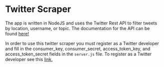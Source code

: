 # Twitter Scraper

The app is written in NodeJS and uses the Twitter Rest API to filter tweets by location, username, or topic. The documentation for the API can be found [here!](https://dev.twitter.com/rest/public)

In order to use this twitter scraper you must register as a Twitter developer and fill in the consumer_key, consumer_secret, access_token_key, and access_token_secret fields in the `server.js` file. To register as a Twitter developer see this [link.](https://dev.twitter.com/index)

